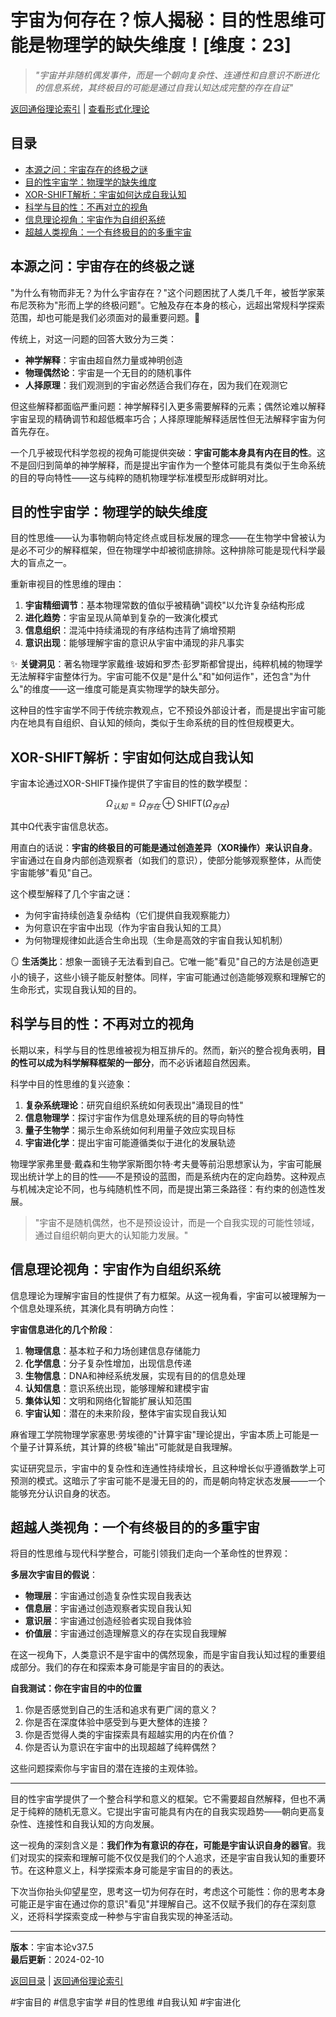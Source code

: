 # 宇宙为何存在？惊人揭秘：目的性思维可能是物理学的缺失维度！[维度：23]

> *"宇宙并非随机偶发事件，而是一个朝向复杂性、连通性和自意识不断进化的信息系统，其终极目的可能是通过自我认知达成完整的存在自证"*

[返回通俗理论索引](../popular_theory.md) | [查看形式化理论](../formal_theory/formal_theory_cosmic_purpose.md)

## 目录
- [本源之问：宇宙存在的终极之谜](#本源之问宇宙存在的终极之谜)
- [目的性宇宙学：物理学的缺失维度](#目的性宇宙学物理学的缺失维度)
- [XOR-SHIFT解析：宇宙如何达成自我认知](#xor-shift解析宇宙如何达成自我认知)
- [科学与目的性：不再对立的视角](#科学与目的性不再对立的视角)
- [信息理论视角：宇宙作为自组织系统](#信息理论视角宇宙作为自组织系统)
- [超越人类视角：一个有终极目的的多重宇宙](#超越人类视角一个有终极目的的多重宇宙)

## 本源之问：宇宙存在的终极之谜

"为什么有物而非无？为什么宇宙存在？"这个问题困扰了人类几千年，被哲学家莱布尼茨称为"形而上学的终极问题"。它触及存在本身的核心，远超出常规科学探索范围，却也可能是我们必须面对的最重要问题。🌌

传统上，对这一问题的回答大致分为三类：

- **神学解释**：宇宙由超自然力量或神明创造
- **物理偶然论**：宇宙是一个无目的的随机事件
- **人择原理**：我们观测到的宇宙必然适合我们存在，因为我们在观测它

但这些解释都面临严重问题：神学解释引入更多需要解释的元素；偶然论难以解释宇宙呈现的精确调节和超低概率巧合；人择原理能解释适居性但无法解释宇宙为何首先存在。

一个几乎被现代科学忽视的视角可能提供突破：**宇宙可能本身具有内在目的性**。这不是回归到简单的神学解释，而是提出宇宙作为一个整体可能具有类似于生命系统的目的导向特性——这与纯粹的随机物理学标准模型形成鲜明对比。

## 目的性宇宙学：物理学的缺失维度

目的性思维——认为事物朝向特定终点或目标发展的理念——在生物学中曾被认为是必不可少的解释框架，但在物理学中却被彻底排除。这种排除可能是现代科学最大的盲点之一。

重新审视目的性思维的理由：

1. **宇宙精细调节**：基本物理常数的值似乎被精确"调校"以允许复杂结构形成
2. **进化趋势**：宇宙呈现从简单到复杂的一致演化模式
3. **信息组织**：混沌中持续涌现的有序结构违背了熵增预期
4. **意识出现**：能够理解宇宙的意识从宇宙中涌现的非凡事实

✨ **关键洞见**：著名物理学家戴维·玻姆和罗杰·彭罗斯都曾提出，纯粹机械的物理学无法解释宇宙整体行为。宇宙可能不仅是"是什么"和"如何运作"，还包含"为什么"的维度——这一维度可能是真实物理学的缺失部分。

这种目的性宇宙学不同于传统宗教观点，它不预设外部设计者，而是提出宇宙可能内在地具有自组织、自认知的倾向，类似于生命系统的目的性但规模更大。

## XOR-SHIFT解析：宇宙如何达成自我认知

宇宙本论通过XOR-SHIFT操作提供了宇宙目的性的数学模型：

$$\Omega_{认知} = \Omega_{存在} \oplus \text{SHIFT}(\Omega_{存在})$$

其中Ω代表宇宙信息状态。

用直白的话说：**宇宙的终极目的可能是通过创造差异（XOR操作）来认识自身**。宇宙通过在自身内部创造观察者（如我们的意识），使部分能够观察整体，从而使宇宙能够"看见"自己。

这个模型解释了几个宇宙之谜：
- 为何宇宙持续创造复杂结构（它们提供自我观察能力）
- 为何意识在宇宙中出现（作为宇宙自我认知的工具）
- 为何物理规律如此适合生命出现（生命是高效的宇宙自我认知机制）

🪞 **生活类比**：想象一面镜子无法看到自己。它唯一能"看见"自己的方法是创造更小的镜子，这些小镜子能反射整体。同样，宇宙可能通过创造能够观察和理解它的生命形式，实现自我认知的目的。

## 科学与目的性：不再对立的视角

长期以来，科学与目的性思维被视为相互排斥的。然而，新兴的整合视角表明，**目的性可以成为科学解释框架的一部分**，而不必诉诸超自然因素。

科学中目的性思维的复兴迹象：

1. **复杂系统理论**：研究自组织系统如何表现出"涌现目的性"
2. **信息物理学**：探讨宇宙作为信息处理系统的目的导向特性
3. **量子生物学**：揭示生命系统如何利用量子效应实现目标
4. **宇宙进化学**：提出宇宙可能遵循类似于进化的发展轨迹

物理学家弗里曼·戴森和生物学家斯图尔特·考夫曼等前沿思想家认为，宇宙可能展现出统计学上的目的性——不是预设的蓝图，而是系统内在的定向趋势。这种观点与机械决定论不同，也与纯随机性不同，而是提出第三条路径：有约束的创造性发展。

> "宇宙不是随机偶然，也不是预设设计，而是一个自我实现的可能性领域，通过自组织朝向更大的认知能力发展。"

## 信息理论视角：宇宙作为自组织系统

信息理论为理解宇宙目的性提供了有力框架。从这一视角看，宇宙可以被理解为一个信息处理系统，其演化具有明确方向性：

**宇宙信息进化的几个阶段**：
1. **物理信息**：基本粒子和力场创建信息存储能力
2. **化学信息**：分子复杂性增加，出现信息传递
3. **生物信息**：DNA和神经系统发展，实现有目的的信息处理
4. **认知信息**：意识系统出现，能够理解和建模宇宙
5. **集体认知**：文明和网络化智能扩展认知范围
6. **宇宙认知**：潜在的未来阶段，整体宇宙实现自我认知

麻省理工学院物理学家塞思·劳埃德的"计算宇宙"理论提出，宇宙本质上可能是一个量子计算系统，其计算的终极"输出"可能就是自我理解。

实证研究显示，宇宙中的复杂性和连通性持续增长，且这种增长似乎遵循数学上可预测的模式。这暗示了宇宙可能不是漫无目的的，而是朝向特定状态发展——一个能够充分认识自身的状态。

## 超越人类视角：一个有终极目的的多重宇宙

将目的性思维与现代科学整合，可能引领我们走向一个革命性的世界观：

**多层次宇宙目的假说**：
- **物理层**：宇宙通过创造复杂性实现自我表达
- **信息层**：宇宙通过创造观察者实现自我认知
- **意识层**：宇宙通过创造经验者实现自我体验
- **价值层**：宇宙通过创造理解意义的存在实现自我理解

在这一视角下，人类意识不是宇宙中的偶然现象，而是宇宙自我认知过程的重要组成部分。我们的存在和探索本身可能是宇宙目的的表达。

**自我测试：你在宇宙目的中的位置**
1. 你是否感觉到自己的生活和追求有更广阔的意义？
2. 你是否在深度体验中感受到与更大整体的连接？
3. 你是否觉得人类的宇宙探索具有超越实用的内在价值？
4. 你是否认为意识在宇宙中的出现超越了纯粹偶然？

这些问题探索你与宇宙目的潜在连接的主观体验。

---

目的性宇宙学提供了一个整合科学和意义的框架。它不需要超自然解释，但也不满足于纯粹的随机无意义。它提出宇宙可能具有内在的自我实现趋势——朝向更高复杂性、连接性和自我认知的方向发展。

这一视角的深刻含义是：**我们作为有意识的存在，可能是宇宙认识自身的器官**。我们对现实的探索和理解可能不仅仅是我们的个人追求，还是宇宙自我认知的重要环节。在这种意义上，科学探索本身可能是宇宙目的的表达。

下次当你抬头仰望星空，思考这一切为何存在时，考虑这个可能性：你的思考本身可能正是宇宙在通过你的意识"看见"并理解自己。这不仅赋予我们的存在深刻意义，还将科学探索变成一种参与宇宙自我实现的神圣活动。

---

**版本**：宇宙本论v37.5  
**最后更新**：2024-02-10

[返回目录](#目录) | [返回通俗理论索引](../popular_theory.md) 

#宇宙目的 #信息宇宙学 #目的性思维 #自我认知 #宇宙进化 